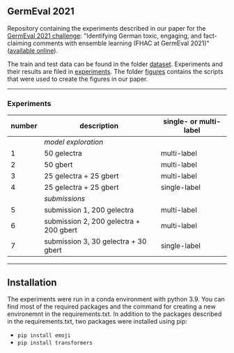 ## GermEval 2021

Repository containing the experiments described in our paper for the [GermEval 2021 challenge](https://germeval2021toxic.github.io/SharedTask/): "Identifying German toxic, engaging, and fact-claiming comments with ensemble learning (FHAC at GermEval 2021)" ([available online](https://aclanthology.org/2021.germeval-1.16)).

The train and test data can be found in the folder [dataset](./dataset).
Experiments and their results are filed in [experiments](./experiments). 
The folder [figures](./figures) contains the scripts that were used to create the figures in our paper.

---
### Experiments

|number|description|single- or multi-label|
|---|---|---|
| |*model exploration*| |
|1|50 gelectra|multi-label|
|2|50 gbert|multi-label|
|3|25 gelectra + 25 gbert|multi-label|
|4|25 gelectra + 25 gbert|single-label|
| |*submissions*| |
|5|submission 1, 200 gelectra|multi-label|
|6|submission 2, 200 gelectra + 200 gbert|multi-label|
|7|submission 3, 30 gelectra + 30 gbert|single-label|

---
## Installation

The experiments were run in a conda environment with python 3.9.
You can find most of the required packages and the command for creating a new environemnt in the requirements.txt.
In addition to the packages described in the requirements.txt, two packages were installed using pip:
* `pip install emoji`
* `pip install transformers`
